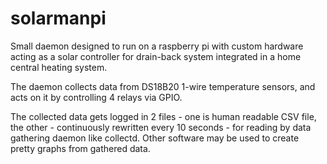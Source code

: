 # solarmanpi
Small daemon designed to run on a raspberry pi with custom hardware acting as a solar controller for drain-back system
integrated in a home central heating system.

The daemon collects data from DS18B20 1-wire temperature sensors, and acts on it by controlling 4 relays via GPIO.

The collected data gets logged in 2 files - one is human readable CSV file, the other - continuously rewritten every
10 seconds - for reading by data gathering daemon like collectd. Other software may be used to create pretty graphs
from gathered data.
